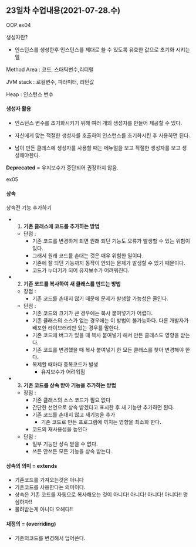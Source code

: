 ## 23일차 수업내용(2021-07-28.수)

OOP.ex04

생성자란?

- 인스턴스를 생성한후 인스턴스를 제대로 쓸 수 있도록 유효한 값으로 초기화 시키는 일

Method Area : 코드, 스태틱변수,리터럴

JVM stack : 로컬변수, 파라미터, 리턴값

Heap : 인스턴스 변수

#### 생성자 활용

- 인스턴스 변수를 초기화시키기 위해 여러 개의 생성자를 만들어 제공할 수 있다.
- 자신에게 맞는 적절한 생성자를 호출하여 인스턴스를 초기화시킨 후 사용하면 된다.

- 남이 만든 클래스에 생성자를 사용할 때는 메뉴얼을 보고 적절한 생성자를 보고 생성해야한다.

**Deprecated** = 유지보수가 중단되어 권장하지 않음.



ex05

#### 상속

상속전 기능 추가하기

- 1) **기존 클래스에 코드를 추가하는 방법**

  - 단점 : 
    - 기존 코드를 변경하게 되면 원래 되던 기능도 오류가 발생할 수 있는 위험이 있다.
    - 그래서 원래 코드를 손대는 것은 매우 위험한 일이다.
    - 기존에 잘 되던 기능까지 동작이 안되는 문제가 발생할 수 있기 때문이다.
    - 코드가 누더기가 되어 유지보수가 어려워진다.

  

- 2. **기존 코드를 복사하여 새 클래스를 만드는 방법**

  - 장점 :
    - 기존 코드를 손대지 않기 때문에 문제가 발생할 가능성은 줄인다.
  - 단점 : 
    - 기존 코드의 크기가 큰 경우에는 복사 붙여넣기가 어렵다.
    - 기존 클래스의 소스가 없는 경우에는 이 방법이 불가능하다. 다른 개발자가 배포한 라이브러리만 있는 경우를 말한다.
    - 기존 코드에 버그가 있을 때 복사 붙여넣기 해서 만든 클래스도 영향을 받는다.
    - 기존 코드를 변경했을 때 복사 붙여넣기 한 모든 클래스를 찾아 변경해야 한다.
    - 복제할 때마다 중복코드가 발생
      - 유지보수가 어려워짐

  

- 3. **기존 코드를 상속 받아 기능을 추가하는 방법**

  - 장점 :
    - 기존 클래스의 소스 코드가 필요 없다
    - 간단한 선언으로 상속 받겠다고 표시한 후 새 기능만 추가하면 된다.
    - 기존 코드를 손대지 않고 새기능을 추가
      - 기존 코드로 만든 프로그램에 끼치는 영향을 최소화 한다.
    - 코드의 재사용성을 높인다
  - 단점 :
    - 일부 기능만 상속 받을 수 없다.
    - 쓰든 안쓰든 모든 기능을 상속 받는다.

#### 상속의 의미 = extends

- 기존코드를 가져오는것은 아니다
- 기존코드를 사용한다는 의미이다.
- 상속은 기존 코드를 자동으로 복사해오는 것이 아니다! 아니다! 아니다! 아니다!! 명심하자!!
- 물려받는게 아니다 오해다!!

#### 재정의 = (overriding)

- 기존의코드를 변경해서 덮어쓴다.

